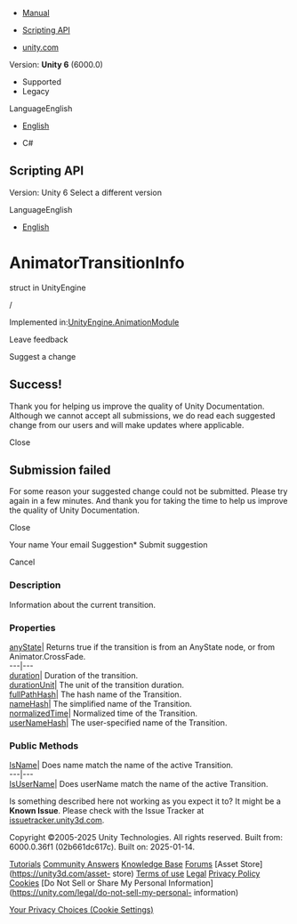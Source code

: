 [ ]()

  * [Manual](../Manual/index.html)
  * [Scripting API](../ScriptReference/index.html)

  * [unity.com](https://unity.com/)

Version: **Unity 6** (6000.0)

  * Supported
  * Legacy

LanguageEnglish

  * [English]()

  * C#

[ ](https://docs.unity3d.com)

## Scripting API

Version: Unity 6 Select a different version

LanguageEnglish

  * [English]()

# AnimatorTransitionInfo

struct in UnityEngine

/

Implemented in:[UnityEngine.AnimationModule](UnityEngine.AnimationModule.html)

Leave feedback

Suggest a change

## Success!

Thank you for helping us improve the quality of Unity Documentation. Although
we cannot accept all submissions, we do read each suggested change from our
users and will make updates where applicable.

Close

## Submission failed

For some reason your suggested change could not be submitted. Please <a>try
again</a> in a few minutes. And thank you for taking the time to help us
improve the quality of Unity Documentation.

Close

Your name Your email Suggestion* Submit suggestion

Cancel

[ ]()

### Description

Information about the current transition.

### Properties

[anyState](AnimatorTransitionInfo-anyState.html)| Returns true if the
transition is from an AnyState node, or from Animator.CrossFade.  
---|---  
[duration](AnimatorTransitionInfo-duration.html)| Duration of the transition.  
[durationUnit](AnimatorTransitionInfo-durationUnit.html)| The unit of the
transition duration.  
[fullPathHash](AnimatorTransitionInfo-fullPathHash.html)| The hash name of the
Transition.  
[nameHash](AnimatorTransitionInfo-nameHash.html)| The simplified name of the
Transition.  
[normalizedTime](AnimatorTransitionInfo-normalizedTime.html)| Normalized time
of the Transition.  
[userNameHash](AnimatorTransitionInfo-userNameHash.html)| The user-specified
name of the Transition.  
  
### Public Methods

[IsName](AnimatorTransitionInfo.IsName.html)| Does name match the name of the
active Transition.  
---|---  
[IsUserName](AnimatorTransitionInfo.IsUserName.html)| Does userName match the
name of the active Transition.  
  
Is something described here not working as you expect it to? It might be a
**Known Issue**. Please check with the Issue Tracker at
[issuetracker.unity3d.com](https://issuetracker.unity3d.com).

Copyright ©2005-2025 Unity Technologies. All rights reserved. Built from:
6000.0.36f1 (02b661dc617c). Built on: 2025-01-14.

[Tutorials](https://unity3d.com/learn) [Community
Answers](https://answers.unity3d.com) [Knowledge
Base](https://support.unity3d.com/hc/en-us)
[Forums](https://forum.unity3d.com) [Asset Store](https://unity3d.com/asset-
store) [Terms of use](https://docs.unity3d.com/Manual/TermsOfUse.html)
[Legal](https://unity.com/legal) [Privacy
Policy](https://unity.com/legal/privacy-policy)
[Cookies](https://unity.com/legal/cookie-policy) [Do Not Sell or Share My
Personal Information](https://unity.com/legal/do-not-sell-my-personal-
information)

[Your Privacy Choices (Cookie Settings)](javascript:void\(0\);)

